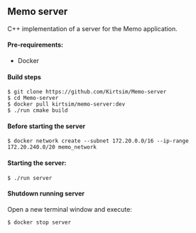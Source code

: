 ## Memo server
C++ implementation of a server for the Memo application.

#### Pre-requirements:
- Docker

#### Build steps
```
$ git clone https://github.com/Kirtsim/Memo-server
$ cd Memo-server
$ docker pull kirtsim/memo-server:dev
$ ./run cmake build
```

#### Before starting the server
```
$ docker network create --subnet 172.20.0.0/16 --ip-range 172.20.240.0/20 memo_network
```

#### Starting the server:
```
$ ./run server
```

#### Shutdown running server
Open a new terminal window and execute:
```
$ docker stop server
```
